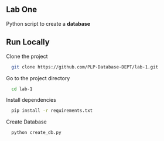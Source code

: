 ## Lab One
Python script to create a **database**


## Run Locally

Clone the project

```bash
  git clone https://github.com/PLP-Database-DEPT/lab-1.git
```

Go to the project directory

```bash
  cd lab-1
```

Install dependencies

```bash
  pip install -r requirements.txt
```

Create Database

```bash
  python create_db.py
```

